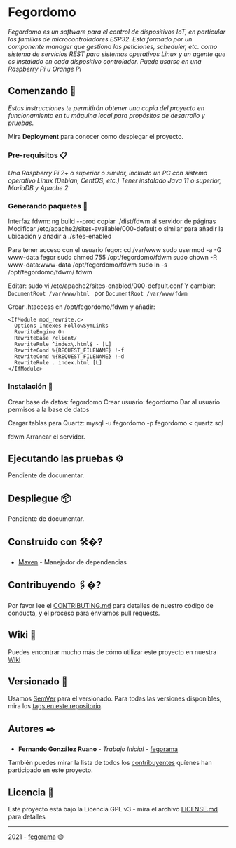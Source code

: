 # Fegordomo

_Fegordomo es un software para el control de dispositivos IoT, en particular las familias de microcontroladores ESP32._
_Está formado por un componente manager que gestiona las peticiones, scheduler, etc. como sistema de servicios REST para sistemas operativos Linux y un agente que es instalado en cada dispositivo controlador. Puede usarse en una Raspberry Pi u Orange Pi_

## Comenzando 🚀

_Estas instrucciones te permitirán obtener una copia del proyecto en funcionamiento en tu máquina local para propósitos de desarrollo y pruebas._

Mira **Deployment** para conocer como desplegar el proyecto.


### Pre-requisitos 📋

_Una Raspberry Pi 2+ o superior o similar, incluido un PC con sistema operativo Linux (Debian, CentOS, etc.)_
_Tener instalado Java 11 o superior, MariaDB y Apache 2_

### Generando paquetes 🔧
Interfaz fdwm:
ng build --prod
copiar ./dist/fdwm al servidor de páginas
Modificar /etc/apache2/sites-available/000-default o similar para añadir la ubicación y añadir a ./sites-enabled

Para tener acceso con el usuario fegor:
cd /var/www
sudo usermod -a -G www-data fegor
sudo chmod 755 /opt/fegordomo/fdwm
sudo chown -R www-data:www-data /opt/fegordomo/fdwm
sudo ln -s /opt/fegordomo/fdwm/ fdwm

Editar: sudo vi /etc/apache2/sites-enabled/000-default.conf
Y cambiar: 
    ```
    DocumentRoot /var/www/html 
    ```
por 
    ```
    DocumentRoot /var/www/fdwm
    ```

Crear .htaccess en /opt/fegordomo/fdwm y añadir:
```
<IfModule mod_rewrite.c>
  Options Indexes FollowSymLinks
  RewriteEngine On
  RewriteBase /client/
  RewriteRule ^index\.html$ - [L]
  RewriteCond %{REQUEST_FILENAME} !-f
  RewriteCond %{REQUEST_FILENAME} !-d
  RewriteRule . index.html [L]
</IfModule>
```

### Instalación 🔧

Crear base de datos: fegordomo
Crear usuario: fegordomo
Dar al usuario permisos a la base de datos

Cargar tablas para Quartz:
mysql -u fegordomo -p fegordomo < quartz.sql
 
fdwm
Arrancar el servidor.

## Ejecutando las pruebas ⚙️

Pendiente de documentar.

## Despliegue 📦

Pendiente de documentar.

## Construido con 🛠�?

* [Maven](https://maven.apache.org/) - Manejador de dependencias

## Contribuyendo 🖇�?
Por favor lee el [CONTRIBUTING.md](https://gist.github.com/fegorama/fegordomo/xxxxxx) para detalles de nuestro código de conducta, y el proceso para enviarnos pull requests.

## Wiki 📖

Puedes encontrar mucho más de cómo utilizar este proyecto en nuestra [Wiki](https://github.com/fegorama/fegordomo/wiki)

## Versionado 📌

Usamos [SemVer](http://semver.org/) para el versionado. Para todas las versiones disponibles, mira los [tags en este repositorio](https://github.com/fegorama/fegordomo/tags).

## Autores ✒️

* **Fernando González Ruano** - *Trabajo Inicial* - [fegorama](https://github.com/fegorama)

También puedes mirar la lista de todos los [contribuyentes](https://github.com/fegorama/fegordomo/contributors) quíenes han participado en este proyecto. 

## Licencia 📄

Este proyecto está bajo la Licencia GPL v3 - mira el archivo [LICENSE.md](LICENSE.md) para detalles

---
2021 - [fegorama](https://github.com/fegorama) 😊